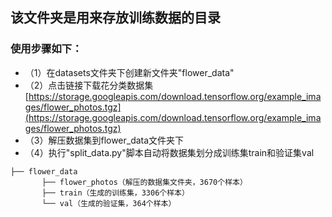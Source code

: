 ## 该文件夹是用来存放训练数据的目录
### 使用步骤如下：
* （1）在datasets文件夹下创建新文件夹"flower_data"
* （2）点击链接下载花分类数据集 [https://storage.googleapis.com/download.tensorflow.org/example_images/flower_photos.tgz](https://storage.googleapis.com/download.tensorflow.org/example_images/flower_photos.tgz)
* （3）解压数据集到flower_data文件夹下
* （4）执行"split_data.py"脚本自动将数据集划分成训练集train和验证集val

```
├── flower_data
       ├── flower_photos（解压的数据集文件夹，3670个样本）
       ├── train（生成的训练集，3306个样本）
       └── val（生成的验证集，364个样本）
```